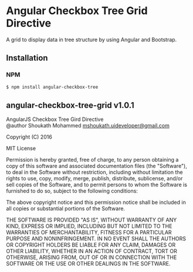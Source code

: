  Angular Checkbox Tree Grid Directive
=====================================

A grid to display data in tree structure by using Angular and Bootstrap.

## Installation

### NPM

```bash
$ npm install angular-checkbox-tree
```

## angular-checkbox-tree-grid v1.0.1
 
AngularJS Checkbox Tree Gird Directive <br />
@author Shoukath Mohammed <mshoukath.uideveloper@gmail.com>
 
Copyright (C) 2016
 
MIT License
 
Permission is hereby granted, free of charge, to any person obtaining
a copy of this software and associated documentation files (the
"Software"), to deal in the Software without restriction, including
without limitation the rights to use, copy, modify, merge, publish,
distribute, sublicense, and/or sell copies of the Software, and to
permit persons to whom the Software is furnished to do so, subject to
the following conditions:
 
The above copyright notice and this permission notice shall be
included in all copies or substantial portions of the Software.
 
 
THE SOFTWARE IS PROVIDED "AS IS", WITHOUT WARRANTY OF ANY KIND,
EXPRESS OR IMPLIED, INCLUDING BUT NOT LIMITED TO THE WARRANTIES OF
MERCHANTABILITY, FITNESS FOR A PARTICULAR PURPOSE AND
NONINFRINGEMENT. IN NO EVENT SHALL THE AUTHORS OR COPYRIGHT HOLDERS BE
LIABLE FOR ANY CLAIM, DAMAGES OR OTHER LIABILITY, WHETHER IN AN ACTION
OF CONTRACT, TORT OR OTHERWISE, ARISING FROM, OUT OF OR IN CONNECTION
WITH THE SOFTWARE OR THE USE OR OTHER DEALINGS IN THE SOFTWARE.